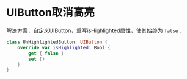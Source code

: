# UIButton取消高亮

解决方案，自定义UIButton，重写isHighlighted属性，使其始终为 `false` .

```swift
class UnHighlightedButton: UIButton {
    override var isHighlighted: Bool {
        get { false }
        set {}
    }
}
```